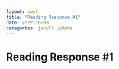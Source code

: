 ```yaml
---
layout: post
title: "Reading Response #1"
date: 2022-10-03
categories: jekyll update
---
```

# Reading Response #1
